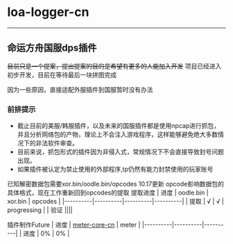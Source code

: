 # loa-logger-cn
***
## 命运方舟国服dps插件
~~目前只是一个提案，提出提案的目的是希望有更多的人能加入开发~~
项目已经进入初步开发，目前在等待最后一块拼图完成

因为一些原因，直接适配外服插件到国服暂时没有办法

### 前排提示
* 截止目前的美服/韩服插件，以及未来的国服插件都是使用npcap进行抓包，并且分析网络包的产物，理论上不会注入游戏程序，这样能够避免绝大多数情况下的非法软件审查。
* 目前来说，抓包形式的插件因为非侵入式，常规情况下不会直接导致封号问题出现。
* 如果插件被认定为禁止使用的外部程序,tp仍然有能力封禁使用的玩家账号


已知解密数据包需要xor.bin/oodle.bin/opcodes
10.17更新
opcode影响数据包的具体格式，现在工作重新回到opcodes的提取
提取进度
| 进度 | oodle.bin | xor.bin | opcodes |
|----------|----------|----------|----------|
| 提取 | √ | √ | progressing |
| 验证 ||||

插件制作Future
| 进度 | [meter-core-cn](https://github.com/SuYueQiuLiang/meter-core-cn) | meter |
|----------|----------|----------|
| 进度 | 0% | 0% |
